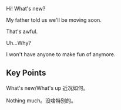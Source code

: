 Hi! What's new?

My father told us we'll be moving soon.

That's awful.

Uh...Why?

I won't have anyone to make fun of anymore.

## Key Points
What's new/What's up 近况如何。

Nothing much。没啥特别的。

